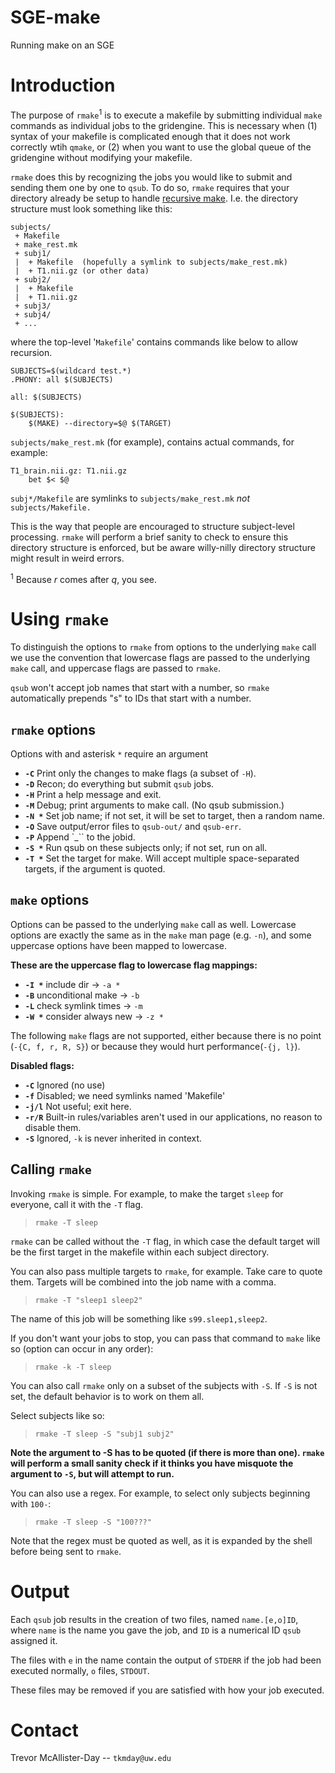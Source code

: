 # SGE-make
Running make on an SGE 

# Introduction

The purpose of `rmake`<sup>1</sup> is to execute a makefile by submitting individual `make` commands as individual jobs to the gridengine. This is necessary when (1) syntax of your makefile is complicated enough that it does not work correctly wtih `qmake`, or (2) when you want to use the global queue of the gridengine without modifying your makefile. 

`rmake` does this by recognizing the jobs you would like to submit and
sending them one by one to `qsub`. To do so, `rmake` requires
that your directory already be setup to handle [recursive
make](https://www.gnu.org/software/make/manual/html_node/Recursion.html). I.e. the
directory structure must look something like this:

    subjects/
     + Makefile
     + make_rest.mk
     + subj1/
     |  + Makefile  (hopefully a symlink to subjects/make_rest.mk)
     |  + T1.nii.gz (or other data)
     + subj2/
     |  + Makefile
     |  + T1.nii.gz
     + subj3/
     + subj4/
     + ...

where the top-level '`Makefile`' contains commands like below to allow recursion.

    SUBJECTS=$(wildcard test.*)
    .PHONY: all $(SUBJECTS) 
    
    all: $(SUBJECTS)
    
    $(SUBJECTS):
        $(MAKE) --directory=$@ $(TARGET)

`subjects/make_rest.mk` (for example), contains actual commands, for example:

    T1_brain.nii.gz: T1.nii.gz
        bet $< $@

`subj*/Makefile` are symlinks to `subjects/make_rest.mk` *not* `subjects/Makefile.`

This is the way that people are encouraged to structure subject-level processing. `rmake` will perform a brief sanity to check to ensure this directory structure is enforced, but be aware willy-nilly directory structure might result in weird errors.

<sup>1</sup> Because *r* comes after *q*, you see.

# Using `rmake`

To distinguish the options to `rmake` from options to the underlying `make` call we use the convention that lowercase flags are passed to the underlying `make` call, and uppercase flags are passed to `rmake`.

`qsub` won't accept job names that start with a number, so `rmake` automatically prepends "s" to IDs that start with a number. 

## `rmake` options

Options with and asterisk `*` require an argument

 * **`-C`**     Print only the changes to make flags (a subset of `-H`).
 * **`-D`**     Recon; do everything but submit `qsub` jobs.
 * **`-H`**     Print a help message and exit.
 * **`-M`**     Debug; print arguments to make call. (No qsub submission.)
 * **`-N *`**   Set job name; if not set, it will be set to target, then a random name.
 * **`-O`**     Save output/error files to `qsub-out/`  and `qsub-err`.
 * **`-P`**      Append `<date>_<time>`` to the jobid.
 * **`-S *`**    Run qsub on these subjects only; if not set, run on all.
 * **`-T *`**    Set the target for make. Will accept multiple space-separated targets, if the argument is quoted.

## `make` options

Options can be passed to the underlying `make` call as well. Lowercase options are exactly the same as in the `make` man page (e.g. `-n`), and some uppercase options have been mapped to lowercase.

**These are the uppercase flag to lowercase flag mappings:**

 * **`-I *`**   include dir         ->  `-a *`
 * **`-B`**     unconditional make  ->  `-b`
 * **`-L`**     check symlink times ->  `-m`
 * **`-W *`**   consider always new ->  `-z *`

The following `make` flags are not supported, either because there is no point (`-{C, f, r, R, S}`) or because they would hurt performance(`-{j, l}`).

**Disabled flags:**

 * **`-C`**   Ignored (no use)
 * **`-f`**   Disabled; we need symlinks named 'Makefile'
 * **`-j/l`** Not useful; exit here.
 * **`-r/R`** Built-in rules/variables aren't used in our applications, no reason to disable them.
 * **`-S`**   Ignored, `-k` is never inherited in context.
 
## Calling `rmake`

Invoking `rmake` is simple. For example, to make the target `sleep` for everyone, call it with the `-T` flag.

>`rmake -T sleep`

`rmake` can be called without the `-T` flag, in which case the default target will be the first target in the makefile within each subject directory.

You can also pass multiple targets to `rmake`, for example. Take care to quote them. Targets will be combined into the job name with a comma.

>`rmake -T "sleep1 sleep2"`

The name of this job will be something like `s99.sleep1,sleep2`.

If you don't want your jobs to stop, you can pass that command to `make` like so (option can occur in any order):

>`rmake -k -T sleep`

You can also call `rmake` only on a subset of the subjects with `-S`. If `-S` is not set, the default behavior is to work on them all.

Select subjects like so:

>`rmake -T sleep -S "subj1 subj2"`

**Note the argument to -S has to be quoted (if there is more than one). `rmake` will perform a small sanity check if it thinks you have misquote the argument to `-S`, but will attempt to run.**

You can also use a regex. For example, to select only subjects beginning with `100-`:

>`rmake -T sleep -S "100???"`

Note that the regex must be quoted as well, as it is expanded by the shell before being sent to `rmake`.

# Output

Each `qsub` job results in the creation of two files, named `name.[e,o]ID`, where `name` is the name you gave the job, and `ID` is a numerical ID `qsub` assigned it.

The files with `e` in the name contain the output of `STDERR` if the job had been executed normally, `o` files, `STDOUT`. 

These files may be removed if you are satisfied with how your job executed.

# Contact

Trevor McAllister-Day -- `tkmday@uw.edu`